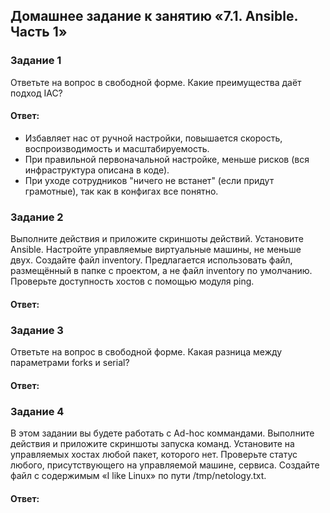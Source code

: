 ## Домашнее задание к занятию «7.1. Ansible. Часть 1»

### Задание 1
Ответьте на вопрос в свободной форме.
Какие преимущества даёт подход IAC?

#### Ответ:  
- Избавляет нас от ручной настройки, повышается скорость, воспроизводимость и масштабируемость. 
- При правильной первоначальной настройке, меньше рисков (вся инфраструктура описана в коде). 
- При уходе сотрудников "ничего не встанет" (если придут грамотные), так как в конфигах все понятно.


### Задание 2
Выполните действия и приложите скриншоты действий.
Установите Ansible.
Настройте управляемые виртуальные машины, не меньше двух.
Создайте файл inventory. Предлагается использовать файл, размещённый в папке с проектом, а не файл inventory по умолчанию.
Проверьте доступность хостов с помощью модуля ping.

#### Ответ:  

### Задание 3
Ответьте на вопрос в свободной форме.
Какая разница между параметрами forks и serial?

#### Ответ:  

### Задание 4
В этом задании вы будете работать с Ad-hoc коммандами.
Выполните действия и приложите скриншоты запуска команд.
Установите на управляемых хостах любой пакет, которого нет.
Проверьте статус любого, присутствующего на управляемой машине, сервиса.
Создайте файл с содержимым «I like Linux» по пути /tmp/netology.txt.

#### Ответ:  
